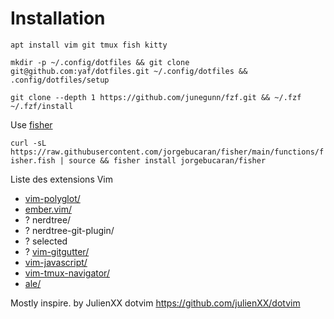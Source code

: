 Installation
============

`apt install vim git tmux fish kitty`

`mkdir -p ~/.config/dotfiles && git clone git@github.com:yaf/dotfiles.git ~/.config/dotfiles && .config/dotfiles/setup`

`git clone --depth 1 https://github.com/junegunn/fzf.git && ~/.fzf ~/.fzf/install`

Use [fisher](https://github.com/jorgebucaran/fisher)

`curl -sL https://raw.githubusercontent.com/jorgebucaran/fisher/main/functions/fisher.fish | source && fisher install jorgebucaran/fisher`

Liste des extensions Vim
- [vim-polyglot/](https://github.com/sheerun/vim-polyglot)
- [ember.vim/](https://github.com/dsawardekar/ember.vim)
- ? nerdtree/
- ? nerdtree-git-plugin/
- ? selected
- ? [vim-gitgutter/](https://github.com/airblade/vim-gitgutter)
- [vim-javascript/](https://github.com/pangloss/vim-javascript)
- [vim-tmux-navigator/](https://github.com/christoomey/vim-tmux-navigator)
- [ale/](https://github.com/dense-analysis/ale)



Mostly inspire. by JulienXX dotvim https://github.com/julienXX/dotvim
